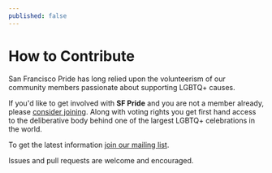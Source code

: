```yaml
---
published: false
---
```

# How to Contribute

San Francisco Pride has long relied upon the volunteerism of our community members passionate about supporting LGBTQ+ causes. 

If you'd like to get involved with **SF Pride** and you are not a member already, please [consider joining](https://members.sfpride.org). Along with voting rights you get first hand access to the deliberative body behind one of the largest LGBTQ+ celebrations in the world.

To get the latest information [join our mailing list](https://lp.constantcontactpages.com/su/7ILW1dD).

Issues and pull requests are welcome and encouraged.
